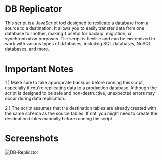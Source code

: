 # DB Replicator

This script is a JavaScript tool designed to replicate a database from a source to a destination. It allows you to easily transfer data from one database to another, making it useful for backup, migration, or synchronization purposes. The script is flexible and can be customized to work with various types of databases, including SQL databases, NoSQL databases, and more.


# Important Notes

 1 ) Make sure to take appropriate backups before running this script, especially if you're replicating data to a production database. Although the script is designed to be safe and non-destructive, unexpected errors may occur during data replication.

 2 ) The script assumes that the destination tables are already created with the same schema as the source tables. If not, you might need to create the destination tables manually before running the script.


# Screenshots

![DB-Replicator](https://github.com/SARANKUMAAR02/DB-Replicator/assets/111904560/5a3f63ce-fe21-412c-9472-5f1b54f1956e)

